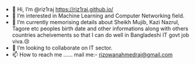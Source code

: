 - 👋 Hi, I’m @riz1raj https://riz1raj.github.io/
- 👀 I’m interested in Machine Learning and Computer Networking field.
- 🌱 I’m currently memorising details about Sheikh Mujib, Kazi Nazrul, Tagore etc peoples birth date and other informations along with others countries acheivements so that I can do well in Bangladeshi IT govt job viva.😢
- 💞️ I’m looking to collaborate on IT sector.
- 📫 How to reach me ...... mail me:- rizowanahmedraj@gmail.com

<!---
riz1raj/riz1raj is a ✨ special ✨ repository because its `README.md` (this file) appears on your GitHub profile.
You can click the Preview link to take a look at your changes.
--->
